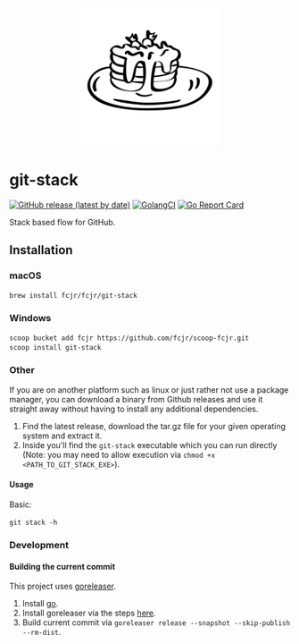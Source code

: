 <p align="center">
<img src="img/logo.svg" alt="git-stack logo" height=250>
</p>

# git-stack

[![GitHub release (latest by date)][release-img]][release]
[![GolangCI][golangci-lint-img]][golangci-lint]
[![Go Report Card][report-card-img]][report-card]

Stack based flow for GitHub.

## Installation

### macOS

```sh
brew install fcjr/fcjr/git-stack
```

### Windows

```sh
scoop bucket add fcjr https://github.com/fcjr/scoop-fcjr.git
scoop install git-stack
```

### Other

If you are on another platform such as linux or just rather not use a package manager, you can download a binary from Github releases and use it straight away without having to install any additional dependencies.

1) Find the latest release, download the tar.gz file for your given operating system and extract it.
2) Inside you'll find the `git-stack` executable which you can run directly (Note: you may need to allow execution via `chmod +x <PATH_TO_GIT_STACK_EXE>`).


#### Usage
Basic:

`git stack -h`

### Development

#### Building the current commit

This project uses [goreleaser](https://github.com/goreleaser/goreleaser/).

 1) Install [go](https://golang.org/doc/install).
 2) Install goreleaser via the steps [here](https://goreleaser.com/install/).
 3) Build current commit via `goreleaser release --snapshot --skip-publish --rm-dist`.

[release-img]: https://img.shields.io/github/v/release/fcjr/git-stack
[release]: https://github.com/fcjr/git-stack/releases
[golangci-lint-img]: https://github.com/fcjr/git-stack/actions/workflows/lint.yaml/badge.svg?branch=main
[golangci-lint]: https://github.com/fcjr/git-stack/actions?query=workflow%3Ago-lint+branch%3Amain
[report-card-img]: https://goreportcard.com/badge/github.com/fcjr/git-stack
[report-card]: https://goreportcard.com/report/github.com/fcjr/git-stack